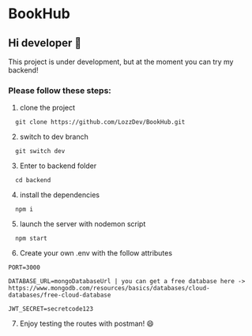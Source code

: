 # BookHub

## Hi developer 👋

This project is under development, but at the moment you can try my backend!
### Please follow these steps:
1. clone the project
```
  git clone https://github.com/LozzDev/BookHub.git
```
2. switch to dev branch
```
  git switch dev
```
3. Enter to backend folder
```
  cd backend
```
4. install the dependencies
```
  npm i
```
5. launch the server with nodemon script
```
  npm start
```
6. Create your own .env with the follow attributes
```
PORT=3000

DATABASE_URL=mongoDatabaseUrl | you can get a free database here -> https://www.mongodb.com/resources/basics/databases/cloud-databases/free-cloud-database

JWT_SECRET=secretcode123
```
7. Enjoy testing the routes with postman! 😄
